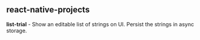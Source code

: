 ## react-native-projects

**list-trial** - Show an editable list of strings on UI. Persist the strings in async storage.
